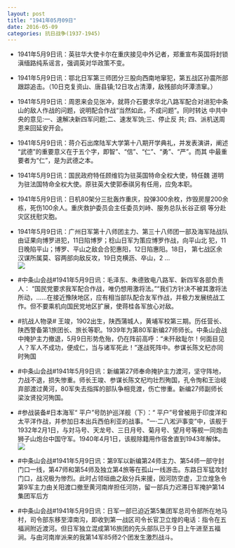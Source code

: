 ```yaml
---
layout: post
title: "1941年05月09日"
date: 2016-05-09
categories: 抗日战争(1937-1945)
---
```


<meta name="referrer" content="no-referrer" />

- 1941年5月9日讯：英驻华大使卡尔在重庆接见中外记者，郑重宣布英国将封锁 滇缅路纯系谣言，强调英对华政策不变。 

- 1941年5月9日讯：鄂北日军第三师团分三股向西南地窜犯，第五战区孙震所部 跟踪追击。（10日克复资山、唐县镇;12日攻占清潭，敌残部向环潭溃窜。） 

- 1941年5月9日讯：周恩来会见张冲，就蒋介石要求华北八路军配合对进犯中条 山的敌人作战的问题，说明配合作战“当然如此，不成问题”。同时转达 中共中央的意见:一、速解决新四军问题;二、速发军饷;三、停止反 共; 四、派机送周恩来回延安开会。 

- 1941年5月9日讯：蒋介石出席陆军大学第十八期开学典礼，并发表演讲，阐述 “武德”的重要意义在于五个字，即智”、“信”、“仁”、“勇”、“严”。而其 中最重要者为“仁”，是为武德之本。 

- 1941年5月9日讯：国民政府特任顾维钧为驻英国特命全权大使，特任魏 道明为驻法国特命全权大使。原驻英大使郭泰祺另有任用，应免本职。 

- 1941年5月9日讯：日机80架分三批轰炸重庆，投弹300余枚，炸毁房屋200余 栋，死伤100余人。重庆救护委员会主任委员刘峙、服务总队长谷正纲 等分赴灾区抚慰灾胞。 

- 1941年5月9日讯：广州日军第十八师团主力、第三十八师团一部及海军陆战队 由证果向博罗进犯，11日陷博罗；稔山日军为策应博罗作战，向平山北 犯，11日晚陷平山；博罗、平山之敌会合犯惠阳，12日陷惠阳。18日， 第七战区余汉谋所属莫、容两部向敌反攻，19日克横沥、卒山，2 ... <br/><img src="https://ww1.sinaimg.cn/large/aca367d8jw1f3p57k0cumj20c8090dgv.jpg" />

- #中条山会战#1941年5月9日讯：毛泽东、朱德致电八路军、新四军各部负责人： “国民党要求我军配合作战，唯仍想用激将法。”“我们方针决不被其激将法所动，……在接近豫陕地区，应有相当部队配合友军作战，并极力发展统战工作。但不要乘机向国民党地区扩展，使蒋桂各军放心对敌。 

- #抗战人物录# 王竣，1902出生，陕西蒲城人，黄埔军校第三期。历任营长、陕西警备第1旅团长、旅长等职。1939年为第80军新编27师师长。中条山会战中掩护主力撤退，5月9日形势危殆，仍在阵前高呼：“未歼敌耻尔！何面目见人？军人不成功，便成仁，当与诸军死此！”遂战死阵中。参谋长陈文杞亦同时殉国 

- #中条山会战#1941年5月9日讯：新编第27师奉命掩护主力渡河，坚守阵地，力战不退，损失惨重。师长王竣、参谋长陈文杞均壮烈殉国，孔令恂和王治岐弃部渡过黄河，80军失去指挥的部队争相竞渡，伤亡惨重。新编27师副师长梁汝贤投河殉国。 

- #参战装备#日本海军“ 平户”号防护巡洋舰（下）：“ 平户”号曾被用于印度洋和太平洋作战，并参加日本出兵西伯利亚的战事。“一·二八淞沪事变”中，该舰于1932年2月1日，与対马号、天龙号、三日月号、菊月号、望月号等舰一同炮击狮子山炮台中国守军。1940年4月1日，该舰除籍用作宿舍直到1943年解体。 <br/><img src="https://ww4.sinaimg.cn/large/aca367d8jw1f3owj6ypp9j20980gqtai.jpg" />

- #中条山会战#1941年5月9日讯：第9军以新编第24师主力、第54师一部守封门口一线，第47师和第54师及独立第4旅等在孤山一线游击。东路日军猛攻封门口，战况极为惨烈。此时占领垣曲之敌分兵来援，因河防空虚，卫立煌急令第9军主力由关阳渡口撤至黄河南岸担任河防，留一部兵力迟滞日军掩护第14集团军后方 

- #中条山会战#1941年5月9日讯：日军一部已迫近第5集团军总司令部所在地马村，司令部东移至漳南沟，即收到第一战区司令长官卫立煌的电话：指令在五福涧附近渡河。但日军独立混成第16旅团的先头部队已于９日上午进至五福涧。与由河南岸派来的我第14军85师2个团发生激烈战斗。 

